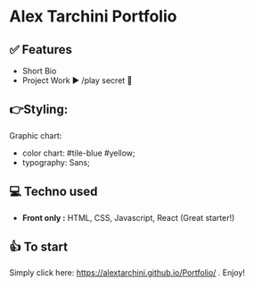 # Alex Tarchini Portfolio

## ✅ Features
- Short Bio
- Project Work ► /play secret  💬 

## 👉Styling:
Graphic chart:
 - color chart:   #tile-blue #yellow;
 - typography: Sans;

## 💻 Techno used
- **Front only :** HTML, CSS, Javascript, React (Great starter!)

## 👍 To start
Simply click here: https://alextarchini.github.io/Portfolio/ .
Enjoy!
